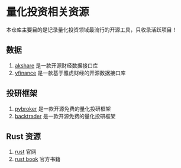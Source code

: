 # 量化投资相关资源

本仓库主要目的是记录量化投资领域最流行的开源工具，只收录活跃项目！

## 数据

1. [akshare](https://akshare.akfamily.xyz/) 是一款开源财经数据接口库
2. [yfinance](https://github.com/ranaroussi/yfinance) 是一款基于雅虎财经的开源数据接口库

## 投研框架

1. [pybroker](https://www.pybroker.com/) 是一款开源免费的量化投研框架
2. [backtrader](https://www.backtrader.com/) 是一款开源免费的量化投研框架

## Rust 资源

1. [rust](https://www.rust-lang.org/) 官网
2. [rust book](https://doc.rust-lang.org/book/) 官方书籍
